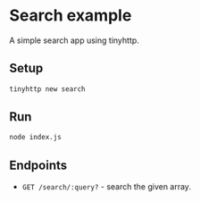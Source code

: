 # Search example

A simple search app using tinyhttp.

## Setup

```sh
tinyhttp new search
```

## Run

```sh
node index.js
```

## Endpoints

- `GET /search/:query?` - search the given array.
